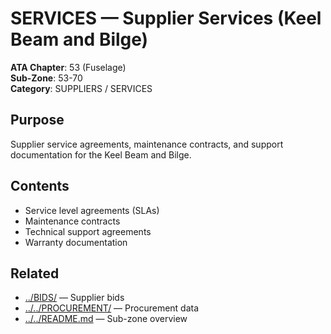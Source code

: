 # SERVICES — Supplier Services (Keel Beam and Bilge)

**ATA Chapter**: 53 (Fuselage)  
**Sub-Zone**: 53-70  
**Category**: SUPPLIERS / SERVICES

## Purpose

Supplier service agreements, maintenance contracts, and support documentation for the Keel Beam and Bilge.

## Contents

- Service level agreements (SLAs)
- Maintenance contracts
- Technical support agreements
- Warranty documentation

## Related

- [../BIDS/](../BIDS/) — Supplier bids
- [../../PROCUREMENT/](../../PROCUREMENT/) — Procurement data
- [../../README.md](../../README.md) — Sub-zone overview
